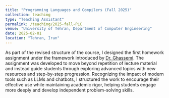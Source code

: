 ```yaml
---
title: "Programming Languages and Compilers (Fall 2025)"
collection: teaching
type: "Teaching Assistant"
permalink: /teaching/2025-fall-PLC
venue: "University of Tehran, Department of Computer Engineering"
date: 2025-02-01
location: "Tehran, Iran"
---
```


As part of the revised structure of the course, I designed the first homework assignment under the framework introduced by [Dr. Ghassemi](https://scholar.google.com/citations?user=ymM5kfAAAAAJ&hl=en). The assignment was developed to move beyond repetition of lecture material and instead guide students through exploring advanced topics with new resources and step-by-step progression. Recognizing the impact of modern tools such as LLMs and chatbots, I structured the work to encourage their effective use while maintaining academic rigor, helping students engage more deeply and develop independent problem-solving skills.  



